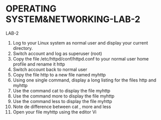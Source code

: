 # OPERATING SYSTEM&NETWORKING-LAB-2
 LAB-2

1. Log to your Linux system as normal user and display your current directory.
2. Switch account and log as superuser (root)
3. Copy the file /etc/httpd/conf/httpd.conf to your normal user home profile and rename it http
4. Switch account back to normal user
5. Copy the file http to a new file named myhttp
6. Using one single command, display a long listing for the files http and myhttp
7. Use the command cat to display the file myhttp
8. Use the command more to display the file myhttp
9. Use the command less to display the file myhttp
10. Note de difference between cat , more and less
11. Open your file myhttp using the editor Vi
